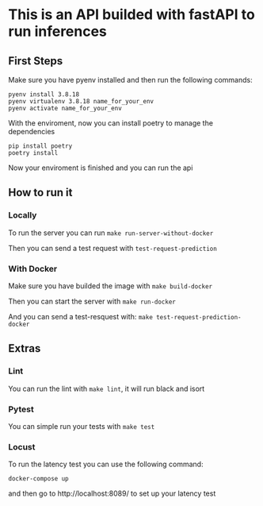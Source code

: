 # This is an API builded with fastAPI to run inferences

## First Steps
Make sure you have pyenv installed and then run the following commands:
```
pyenv install 3.8.18
pyenv virtualenv 3.8.18 name_for_your_env
pyenv activate name_for_your_env
```
With the enviroment, now you can install poetry to manage the dependencies
```
pip install poetry
poetry install
```
Now your enviroment is finished and you can run the api

## How to run it

### Locally
To run the server you can run
`make run-server-without-docker` 

Then you can send a test request with
`test-request-prediction`

### With Docker
Make sure you have builded the image with
`make build-docker`

Then you can start the server with
`make run-docker`

And you can send a test-resquest with:
`make test-request-prediction-docker` 

## Extras
### Lint
You can run the lint with `make lint`, it will run black and isort
### Pytest
You can simple run your tests with `make test` 
### Locust
To run the latency test you can use the following command:
```
docker-compose up
```
and then go to http://localhost:8089/ to set up your latency test